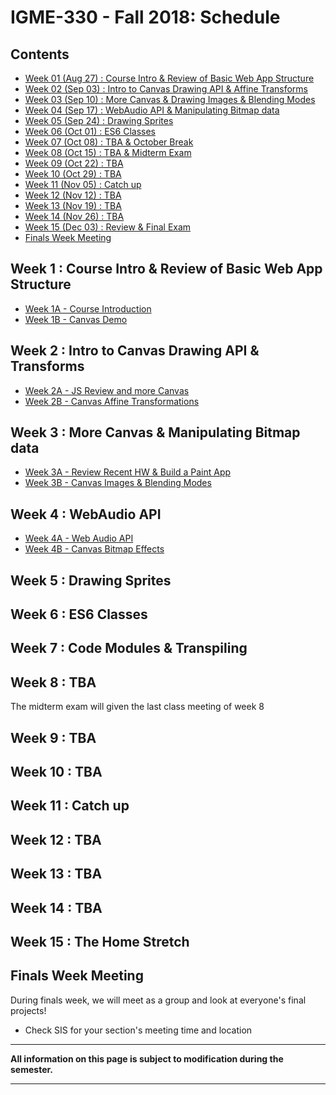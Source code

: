 
# IGME-330 - Fall 2018: Schedule

## Contents

- [Week 01 (Aug 27) : Course Intro & Review of Basic Web App Structure](#week1)
- [Week 02 (Sep 03) : Intro to Canvas Drawing API & Affine Transforms](#week2)
- [Week 03 (Sep 10) : More Canvas & Drawing Images & Blending Modes](#week3)
- [Week 04 (Sep 17) : WebAudio API & Manipulating Bitmap data](#week4)
- [Week 05 (Sep 24) : Drawing Sprites](#week5)
- [Week 06 (Oct 01) : ES6 Classes](#week6)
- [Week 07 (Oct 08) : TBA & October Break](#week7)
- [Week 08 (Oct 15) : TBA & Midterm Exam](#week8)
- [Week 09 (Oct 22) : TBA](#week9)
- [Week 10 (Oct 29) : TBA](#week10)
- [Week 11 (Nov 05) : Catch up](#week11)
- [Week 12 (Nov 12) : TBA](#week12)
- [Week 13 (Nov 19) : TBA](#week13)
- [Week 14 (Nov 26) : TBA](#week14)
- [Week 15 (Dec 03) : Review & Final Exam](#week15)
- [Finals Week Meeting](#finalsweek)


## <a id="week1">Week 1 : Course Intro & Review of Basic Web App Structure
  
  - [Week 1A - Course Introduction](weekly/week-01A-notes.md)
  - [Week 1B - Canvas Demo](weekly/week-01B-notes.md)
  
## <a id="week2">Week 2 : Intro to Canvas Drawing API & Transforms
  - [Week 2A - JS Review and more Canvas](weekly/week-02A-notes.md)
  - [Week 2B - Canvas Affine Transformations](weekly/week-02B-notes.md)
  
## <a id="week3">Week 3 : More Canvas & Manipulating Bitmap data
  - [Week 3A - Review Recent HW & Build a Paint App](weekly/week-03A-notes.md)
  - [Week 3B - Canvas Images & Blending Modes](weekly/week-03B-notes.md)
 
## <a id="week4">Week 4 : WebAudio API
  - [Week 4A - Web Audio API](weekly/week-04A-notes.md)
  - [Week 4B - Canvas Bitmap Effects](weekly/week-04B-notes.md)
 
  
## <a id="week5">Week 5 : Drawing Sprites
  
 
  
## <a id="week6">Week 6 : ES6 Classes
  
 
  
## <a id="week7">Week 7 : Code Modules & Transpiling
   
 
 
## <a id="week8">Week 8 : TBA
  
The midterm exam will given the last class meeting of week 8
  
 
  
## <a id="week9">Week 9 :  TBA
  
  
## <a id="week10">Week 10 : TBA
  
  
## <a id="week11">Week 11  : Catch up
  
## <a id="week12">Week 12  : TBA
  
  
## <a id="week13">Week 13 : TBA
  

  
## <a id="week14">Week 14 : TBA
 
 
 
 ## <a id="week15">Week 15 : The Home Stretch
  
  
## <a id="finalsweek">Finals Week Meeting

During finals week, we will meet as a group and look at everyone's final projects! 
- Check SIS for your section's meeting time and location

<hr>

**All information on this page is subject to modification during the semester.**

<hr>
